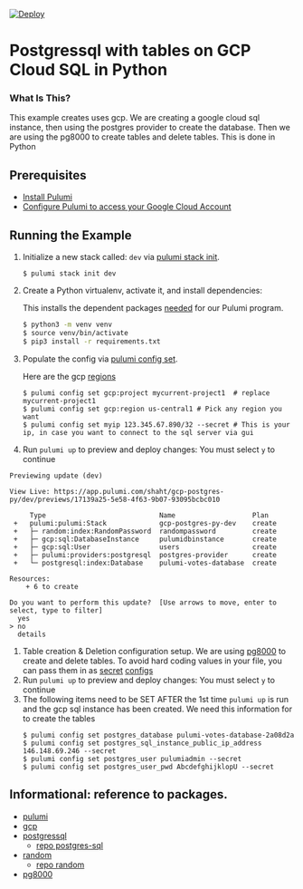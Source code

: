 [![Deploy](https://get.pulumi.com/new/button.svg)](https://app.pulumi.com/new)

#  Postgressql with tables on GCP Cloud SQL in Python

### What Is This?
 
  This example creates uses gcp.  We are creating a google cloud sql instance, then using the postgres provider to create the database.  Then we are using the pg8000 to create tables and delete tables. This is done in Python 

## Prerequisites

* [Install Pulumi](https://www.pulumi.com/docs/get-started/install/)
* [Configure Pulumi to access your Google Cloud Account](https://www.pulumi.com/docs/get-started/gcp/begin/#configure-pulumi-to-access-your-google-cloud-account) 

## Running the Example
1.  Initialize a new stack called: `dev` via [pulumi stack init](https://www.pulumi.com/docs/reference/cli/pulumi_stack_init/). 
      ```
      $ pulumi stack init dev
      ```
1.  Create a Python virtualenv, activate it, and install dependencies:

    This installs the dependent packages [needed](https://www.pulumi.com/docs/intro/concepts/how-pulumi-works/) for our Pulumi program.

    ```bash
    $ python3 -m venv venv
    $ source venv/bin/activate
    $ pip3 install -r requirements.txt
    ```

1. Populate the config via [pulumi config set](https://www.pulumi.com/docs/reference/cli/pulumi_config_set/).
    
   Here are the gcp [regions](https://cloud.google.com/about/locations)
  
   ```
   $ pulumi config set gcp:project mycurrent-project1  # replace mycurrent-project1
   $ pulumi config set gcp:region us-central1 # Pick any region you want
   $ pulumi config set myip 123.345.67.890/32 --secret # This is your ip, in case you want to connect to the sql server via gui
   ```
   
1. Run `pulumi up` to preview and deploy changes: You must select `y` to continue
```
Previewing update (dev)

View Live: https://app.pulumi.com/shaht/gcp-postgres-py/dev/previews/17139a25-5e58-4f63-9b07-93095bcbc010

     Type                            Name                   Plan       
 +   pulumi:pulumi:Stack             gcp-postgres-py-dev    create     
 +   ├─ random:index:RandomPassword  randompassword         create     
 +   ├─ gcp:sql:DatabaseInstance     pulumidbinstance       create     
 +   ├─ gcp:sql:User                 users                  create     
 +   ├─ pulumi:providers:postgresql  postgres-provider      create     
 +   └─ postgresql:index:Database    pulumi-votes-database  create     
 
Resources:
    + 6 to create

Do you want to perform this update?  [Use arrows to move, enter to select, type to filter]
  yes
> no
  details
```
1. Table creation & Deletion configuration setup. We are using [pg8000](https://github.com/tlocke/pg8000) to create and delete tables. To avoid hard coding values in your file, you can pass them in as [secret](https://www.pulumi.com/docs/intro/concepts/secrets/#secrets) [configs](https://www.pulumi.com/docs/intro/concepts/config/#setting-and-getting-configuration-values)
1. Run `pulumi up` to preview and deploy changes: You must select `y` to continue
1. The following items need to be SET AFTER the 1st time `pulumi up` is run and the gcp sql instance has been created.  We need this information for to create the tables
   ```
   $ pulumi config set postgres_database pulumi-votes-database-2a08d2a
   $ pulumi config set postgres_sql_instance_public_ip_address 146.148.69.246 --secret
   $ pulumi config set postgres_user pulumiadmin --secret
   $ pulumi config set postgres_user_pwd AbcdefghijklopU --secret
   ```

## Informational: reference to packages.
  - [pulumi](https://github.com/pulumi/pulumi)
  - [gcp](https://www.pulumi.com/docs/reference/pkg/gcp/)
  - [postgressql](https://www.pulumi.com/docs/reference/pkg/postgresql/)
    - [repo postgres-sql](https://github.com/pulumi/pulumi-postgresql)
  - [random](https://www.pulumi.com/docs/reference/pkg/random/)
    - [repo random](https://github.com/pulumi/pulumi-random)
  - [pg8000](https://pypi.org/project/pg8000/)